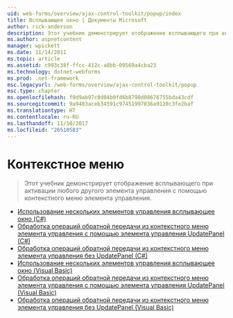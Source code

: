 ```yaml
---
uid: web-forms/overview/ajax-control-toolkit/popup/index
title: Всплывающее окно | Документы Microsoft
author: rick-anderson
description: Этот учебник демонстрирует отображение всплывающего при активации любого другого элемента управления с помощью контекстного меню элемента управления.
ms.author: aspnetcontent
manager: wpickett
ms.date: 11/14/2011
ms.topic: article
ms.assetid: c993c38f-ffcc-412c-a8bb-09569a4cba23
ms.technology: dotnet-webforms
ms.prod: .net-framework
msc.legacyurl: /web-forms/overview/ajax-control-toolkit/popup
msc.type: chapter
ms.openlocfilehash: f0d9ab97c0d04b0fd6b8798d08676755bda43cdf
ms.sourcegitcommit: 9a9483aceb34591c97451997036a9120c3fe2baf
ms.translationtype: HT
ms.contentlocale: ru-RU
ms.lasthandoff: 11/10/2017
ms.locfileid: "26510583"
---
```

<a name="popup"></a>Контекстное меню
====================
> Этот учебник демонстрирует отображение всплывающего при активации любого другого элемента управления с помощью контекстного меню элемента управления.


- [Использование нескольких элементов управления всплывающее окно (C#)](using-multiple-popup-controls-cs.md)
- [Обработка операций обратной передачи из контекстного меню элемента управления с помощью элемента управления UpdatePanel (C#)](handling-postbacks-from-a-popup-control-with-an-updatepanel-cs.md)
- [Обработка операций обратной передачи из контекстного меню элемента управления без UpdatePanel (C#)](handling-postbacks-from-a-popup-control-without-an-updatepanel-cs.md)
- [Использование нескольких элементов управления всплывающее окно (Visual Basic)](using-multiple-popup-controls-vb.md)
- [Обработка операций обратной передачи из контекстного меню элемента управления с помощью элемента управления UpdatePanel (Visual Basic)](handling-postbacks-from-a-popup-control-with-an-updatepanel-vb.md)
- [Обработка операций обратной передачи из контекстного меню элемента управления без UpdatePanel (Visual Basic)](handling-postbacks-from-a-popup-control-without-an-updatepanel-vb.md)
